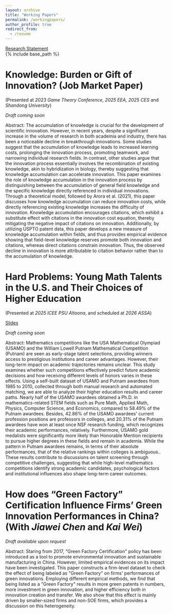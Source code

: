 ```yaml
---
layout: archive
title: "Working Papers"
permalink: /workingpapers/
author_profile: true
redirect_from:
  - /resume
---
```

<a href="/files/Research Statement.docx">Research Statement</a><br>
{% include base_path %}

Knowledge: Burden or Gift of Innovation? (Job Market Paper)
======
(Presented at *2023 Game Theory Conference, 2025 EEA, 2025 CES* and *Shandong University*)

*Draft coming soon*

Abstract: The accumulation of knowledge is crucial for the development of scientific innovation. However, in recent years, despite a significant increase in the volume of research in both academia and industry, there has been a noticeable decline in breakthrough innovations. Some studies suggest that the accumulation of knowledge leads to increased learning costs, prolonging the innovation process, promoting teamwork, and narrowing individual research fields. In contrast, other studies argue that the innovation process essentially involves the recombination of existing knowledge, akin to hybridization in biology, thereby suggesting that knowledge accumulation can accelerate innovation. This paper examines the role of knowledge accumulation in the innovation process by distinguishing between the accumulation of general field knowledge and the specific knowledge directly referenced in individual innovations. Through a theoretical model, followed by Arora et al. (2021), this paper discusses how knowledge accumulation can reduce innovation costs, while directly referencing existing knowledge increases the difficulty of innovation. Knowledge accumulation encourages citations, which exhibit a substitute effect with citations in the innovation cost equation, thereby mitigating the negative impact of citations on innovation. Additionally, by utilizing USPTO patent data, this paper develops a new measure of knowledge accumulation within fields, and thus provides empirical evidence showing that field-level knowledge reserves promote both innovation and citations, whereas direct citations constrain innovation. Thus, the observed decline in innovation is more attributable to citation behavior rather than to the accumulation of knowledge.

Hard Problems: Young Math Talents in the U.S. and Their Choices of Higher Education
======
(Presented at *2025 ICEE PSU Altoona*, and scheduled at *2026 ASSA*)

<a href="/files/ICEE_presentation_2025.pdf">Slides</a><br>

*Draft coming soon*

Abstract: Mathematics competitions like the USA Mathematical Olympiad (USAMO) and the William Lowell Putnam Mathematical Competition (Putnam) are seen as early-stage talent selections, providing winners access to prestigious institutions and career advantages. However, their long-term impact on academic trajectories remains unclear. This study examines whether such competitions effectively predict future academic decisions and how receiving different levels of honors varies in these effects. Using a self-built dataset of USAMO and Putnam awardees from 1985 to 2010, collected through both manual research and automated matching, we are able to analyze
their higher education results and career paths. Nearly half of the USAMO awardees obtained a Ph.D. in mathematics-related STEM fields such as Pure Math, Applied Math, Physics, Computer Science, and Economics, compared to 58.49% of the Putnam awardees. Besides, 42.86% of the USAMO awardees' current profession positions are professors in colleges, and 20.31% of the Putnam awardees have won at least once NSF research funding, which recognizes their academic performances, relatively. Furthermore, USAMO gold medalists were significantly more likely than Honorable Mention recipients to pursue higher degrees in these fields and remain in academia. While the pattern in Putnam awardees remains, in terms of their absolute performances, that of the relative rankings within colleges is ambiguous.. These results contribute to discussions on talent screening through competitive challenges, suggesting that while high-level mathematics competitions identify strong academic candidates, psychological factors and institutional influences also shape long-term career outcomes.

How does “Green Factory” Certification Influence Firms’ Green Innovation Performances in China? (With *Jiawei Chen* and *Kai Wei*)
======

*Draft available upon request*

Abstract: Staring from 2017, "Green Factory Certification" policy has been introduced as a tool to promote environmental innovation and sustainable manufacturing in China. However, limited empirical evidences on its impact have been investigated. This paper constructs a firm-level dataset to check the effect of being labeled as "Green Factory" on firms' performances of green innovations. Employing different empirical methods, we find that being listed as a "Green Factory" results in more green patents in numbers, more investment in green innovation, and higher efficiency both in innovation creation and transfer. We also show that this effect is mainly driven by smaller-sized firms and non-SOE firms, which provides a discussion on this heterogeneity.
